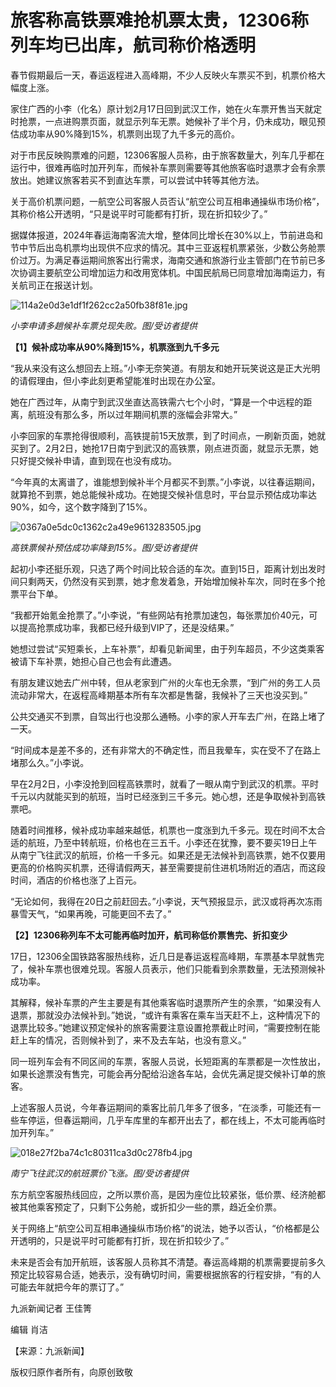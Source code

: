 # 旅客称高铁票难抢机票太贵，12306称列车均已出库，航司称价格透明

春节假期最后一天，春运返程进入高峰期，不少人反映火车票买不到，机票价格大幅度上涨。

家住广西的小李（化名）原计划2月17日回到武汉工作，她在火车票开售当天就定时抢票，一点进购票页面，就显示列车无票。她候补了半个月，仍未成功，眼见预估成功率从90%降到15%，机票则出现了九千多元的高价。

对于市民反映购票难的问题，12306客服人员称，由于旅客数量大，列车几乎都在运行中，很难再临时加开列车，而候补车票则需要等其他旅客临时退票才会有余票放出。她建议旅客若买不到直达车票，可以尝试中转等其他方法。

关于高价机票问题，一航空公司客服人员否认“航空公司互相串通操纵市场价格”，其称价格公开透明，“只是说平时可能都有打折，现在折扣较少了。”

据媒体报道，2024年春运海南客流大增，整体同比增长在30%以上，节前进岛和节中节后出岛机票均出现供不应求的情况。其中三亚返程机票紧张，少数公务舱票价过万。为满足春运期间旅客出行需求，海南交通和旅游行业主管部门在节前已多次协调主要航空公司增加运力和改用宽体机。中国民航局已同意增加海南运力，有关航司正在报送计划。

![114a2e0d3e1df1f262cc2a50fb38f81e.jpg](https://raw.githubusercontent.com/qqhsx/qqnews_image/main/2024/02/17/旅客称高铁票难抢机票太贵，12306称列车均已出库，航司称价格透明/114a2e0d3e1df1f262cc2a50fb38f81e.jpg)

_小李申请多趟候补车票兑现失败。图/受访者提供_

**【1】候补成功率从90%降到15%，机票涨到九千多元**

“我从来没有这么想回去上班。”小李无奈笑道。有朋友和她开玩笑说这是正大光明的请假理由，但小李此刻更希望能准时出现在办公室。

她在广西过年，从南宁到武汉坐直达高铁需六七个小时，“算是一个中远程的距离，航班没有那么多，所以过年期间机票的涨幅会非常大。”

小李回家的车票抢得很顺利，高铁提前15天放票，到了时间点，一刷新页面，她就买到了。2月2日，她抢17日南宁到武汉的高铁票，刚点进页面，就显示无票，她只好提交候补申请，直到现在也没有成功。

“今年真的太离谱了，谁能想到候补半个月都买不到票。”小李说，以往春运期间，就算抢不到票，她总能候补成功。在她提交候补信息时，平台显示预估成功率达90%，如今，这个数字降到了15%。

![0367a0e5dc0c1362c2a49e9613283505.jpg](https://raw.githubusercontent.com/qqhsx/qqnews_image/main/2024/02/17/旅客称高铁票难抢机票太贵，12306称列车均已出库，航司称价格透明/0367a0e5dc0c1362c2a49e9613283505.jpg)

_高铁票候补预估成功率降到15%。图/受访者提供_

起初小李还挺乐观，只选了两个时间比较合适的车次。直到15日，距离计划出发时间只剩两天，仍然没有买到票，她才愈发着急，开始增加候补车次，同时在多个抢票平台下单。

“我都开始氪金抢票了。”小李说，“有些网站有抢票加速包，每张票加价40元，可以提高抢票成功率，我都已经升级到VIP了，还是没结果。”

她想过尝试“买短乘长，上车补票”，却看见新闻里，由于列车超员，不少这类乘客被请下车补票，她担心自己也会有此遭遇。

有朋友建议她去广州中转，但从老家到广州的火车也无余票，“到广州的务工人员流动非常大，在返程高峰期基本所有车次都是售罄，我候补了三天也没买到。”

公共交通买不到票，自驾出行也没那么通畅。小李的家人开车去广州，在路上堵了一天。

“时间成本是差不多的，还有非常大的不确定性，而且我晕车，实在受不了在路上堵那么久。”小李说。

早在2月2日，小李没抢到回程高铁票时，就看了一眼从南宁到武汉的机票。平时千元以内就能买到的航班，当时已经涨到三千多元。她心想，还是争取候补到高铁票吧。

随着时间推移，候补成功率越来越低，机票也一度涨到九千多元。现在时间不太合适的航班，乃至中转航班，价格也在三五千。小李还在犹豫，要不要买19日上午从南宁飞往武汉的航班，价格一千多元。如果还是无法候补到高铁票，她不仅要用更高的价格购买机票，还得请假两天，甚至需要提前住进机场附近的酒店，而这段时间，酒店的价格也涨了上百元。

“无论如何，我得在20日之前赶回去。”小李说，天气预报显示，武汉或将再次冻雨暴雪天气，“如果再晚，可能更回不去了。”

**【2】12306称列车不太可能再临时加开，航司称低价票售完、折扣变少**

17日，12306全国铁路客服热线称，近几日是春运返程高峰期，车票基本早就售完了，候补车票也很难兑现。客服人员表示，他们只能看到余票数量，无法预测候补成功率。

其解释，候补车票的产生主要是有其他乘客临时退票所产生的余票，“如果没有人退票，那就没办法候补到。”她说，“或许有乘客在乘车当天赶不上，这种情况下的退票比较多。”她建议预定候补的旅客需要注意设置抢票截止时间，“需要控制在能赶上车的情况，否则候补到了，来不及去车站，也没有意义。”

同一班列车会有不同区间的车票，客服人员说，长短距离的车票都是一次性放出，如果长途票没有售完，可能会再分配给沿途各车站，会优先满足提交候补订单的旅客。

上述客服人员说，今年春运期间的乘客比前几年多了很多，“在淡季，可能还有一些车停运，但春运期间，几乎车库里的车都开出去了，都在线上，不太可能再临时加开列车。”

![018e27f2ba74c1c80311ca3d0c278fb4.jpg](https://raw.githubusercontent.com/qqhsx/qqnews_image/main/2024/02/17/旅客称高铁票难抢机票太贵，12306称列车均已出库，航司称价格透明/018e27f2ba74c1c80311ca3d0c278fb4.jpg)

_南宁飞往武汉的航班票价飞涨。图/受访者提供_

东方航空客服热线回应，之所以票价高，是因为座位比较紧张，低价票、经济舱都被其他乘客预定了，只剩下公务舱，或折扣少一些的票，趋近全价票。

关于网络上“航空公司互相串通操纵市场价格”的说法，她予以否认，“价格都是公开透明的，只是说平时可能都有打折，现在折扣较少了。”

未来是否会有加开航班，该客服人员称其不清楚。春运高峰期的机票需要提前多久预定比较容易合适，她表示，没有确切时间，需要根据旅客的行程安排，“有的人可能去年就把今年的票订了。”

九派新闻记者 王佳箐

编辑 肖洁

【来源：九派新闻】

版权归原作者所有，向原创致敬


